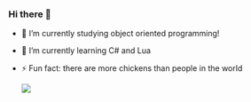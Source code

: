 ### Hi there 👋

- 🔭 I’m currently studying object oriented programming!
- 🌱 I’m currently learning C# and Lua
- ⚡ Fun fact: there are more chickens than people in the world

  <div>
    	<a href="https://www.twitch.tv/fallzinnnn_" target="_blank"><img src="https://img.shields.io/badge/Twitch-9146FF?style=for-the-badge&logo=twitch&logoColor=white" target="_blank"></a>
  </div>
